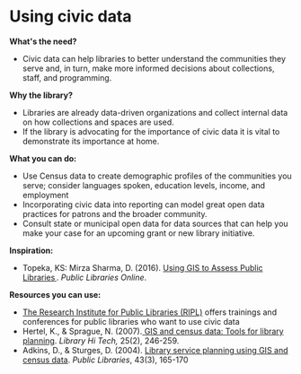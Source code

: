 # Using civic data

**What's the need?**

* Civic data can help libraries to better understand the communities they serve and, in turn, make more informed decisions about collections, staff, and programming.

**Why the library?**  

* Libraries are already data-driven organizations and collect internal data on how collections and spaces are used. 
* If the library is advocating for the importance of civic data it is vital to demonstrate its importance at home.  

**What you can do:**

* Use Census data to create demographic profiles of the communities you serve; consider languages spoken, education levels, income, and employment
* Incorporating civic data into reporting can model great open data practices for patrons and the broader community. 
* Consult state or municipal open data for data sources that can help you make your case for an upcoming grant or new library initiative. 

**Inspiration:**

* Topeka, KS: Mirza Sharma, D. \(2016\). [Using GIS to Assess Public Libraries ](http://publiclibrariesonline.org/2016/01/using-gis-to-assess-public-libraries/). _Public Libraries Online_.   

**Resources you can use:**

* [The Research Institute for Public Libraries \(RIPL\)](https://ripl.lrs.org/) offers trainings and conferences for public libraries who want to use civic data
* Hertel, K., & Sprague, N. \(2007\).[ GIS and census data: Tools for library planning](https://doi.org/10.1108/07378830710755009). _Library Hi Tech,_ 25\(2\), 246-259.
* Adkins, D., & Sturges, D. \(2004\). [Library service planning using GIS and census data](https://mospace.umsystem.edu/xmlui/handle/10355/46219). _Public Libraries_, 43\(3\), 165-170  

